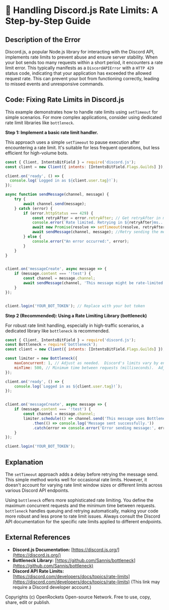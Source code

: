 # 🐞 Handling Discord.js Rate Limits: A Step-by-Step Guide


## Description of the Error

Discord.js, a popular Node.js library for interacting with the Discord API, implements rate limits to prevent abuse and ensure server stability.  When your bot sends too many requests within a short period, it encounters a rate limit error.  This typically manifests as a `DiscordAPIError` with a `HTTP 429` status code, indicating that your application has exceeded the allowed request rate.  This can prevent your bot from functioning correctly, leading to missed events and unresponsive commands.


## Code: Fixing Rate Limits in Discord.js

This example demonstrates how to handle rate limits using `setTimeout` for simple scenarios.  For more complex applications, consider using dedicated rate limit libraries like `bottleneck`.

**Step 1: Implement a basic rate limit handler.**

This approach uses a simple `setTimeout` to pause execution after encountering a rate limit.  It's suitable for less frequent operations, but less efficient for high-volume bots.

```javascript
const { Client, IntentsBitField } = require('discord.js');
const client = new Client({ intents: [IntentsBitField.Flags.Guilds] }); // Replace with your intents

client.on('ready', () => {
  console.log(`Logged in as ${client.user.tag}!`);
});

async function sendMessage(channel, message) {
    try {
        await channel.send(message);
    } catch (error) {
        if (error.httpStatus === 429) {
            const retryAfter = error.retryAfter; // Get retryAfter in milliseconds
            console.error(`Rate limited. Retrying in ${retryAfter}ms...`);
            await new Promise(resolve => setTimeout(resolve, retryAfter)); // Wait before retrying
            await sendMessage(channel, message); //Retry sending the message
        } else {
            console.error("An error occurred:", error);
        }
    }
}


client.on('messageCreate', async message => {
    if (message.content === '!test') {
        const channel = message.channel;
        await sendMessage(channel, 'This message might be rate-limited!');
    }
});


client.login('YOUR_BOT_TOKEN'); // Replace with your bot token
```

**Step 2 (Recommended): Using a Rate Limiting Library (bottleneck)**

For robust rate limit handling, especially in high-traffic scenarios, a dedicated library like `bottleneck` is recommended.

```javascript
const { Client, IntentsBitField } = require('discord.js');
const Bottleneck = require('bottleneck');
const client = new Client({ intents: [IntentsBitField.Flags.Guilds] });

const limiter = new Bottleneck({
    maxConcurrent: 1, // Adjust as needed.  Discord's limits vary by endpoint.
    minTime: 500, // Minimum time between requests (milliseconds).  Adjust as needed.
});

client.on('ready', () => {
    console.log(`Logged in as ${client.user.tag}!`);
});


client.on('messageCreate', async message => {
    if (message.content === '!test') {
        const channel = message.channel;
        limiter.schedule(() => channel.send('This message uses Bottleneck!'))
            .then(() => console.log('Message sent successfully.'))
            .catch(error => console.error('Error sending message:', error));
    }
});

client.login('YOUR_BOT_TOKEN');
```


## Explanation

The `setTimeout` approach adds a delay before retrying the message send. This simple method works well for occasional rate limits. However, it doesn't account for varying rate limit window sizes or different limits across various Discord API endpoints.

Using `bottleneck` offers more sophisticated rate limiting. You define the maximum concurrent requests and the minimum time between requests.  `bottleneck` handles queuing and retrying automatically, making your code more robust and less prone to rate limit issues.  Always consult the Discord API documentation for the specific rate limits applied to different endpoints.


## External References

* **Discord.js Documentation:** [https://discord.js.org/](https://discord.js.org/)
* **Bottleneck Library:** [https://github.com/Sannis/bottleneck](https://github.com/Sannis/bottleneck)
* **Discord API Rate Limits:** [https://discord.com/developers/docs/topics/rate-limits](https://discord.com/developers/docs/topics/rate-limits) (This link may require a Discord developer account.)


Copyrights (c) OpenRockets Open-source Network. Free to use, copy, share, edit or publish.

